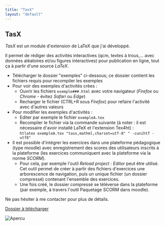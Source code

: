 ```yaml
---
title: "TasX"
layout: "default"
---
```

## TasX

*TasX* est un module d'extension de LaTeX que j'ai développé.

Il permet de rédiger des activités interactives (qcm, textes à trous,... avec données aléatoires et/ou figures interactives) pour publication en ligne, tout ça à partir d'une source *LaTeX*.

- Télécharger le dossier "exemples" ci-dessous; ce dossier contient les fichiers requis pour recompiler les exemples
- Pour voir des exemples d'activités crées : 
	- Ouvrir les fichiers `exemple###.html` avec votre navigateur (*Firefox* ou *Chrome* - évitez *Safari* ou *Edge*)
	- Recharger le fichier (CTRL+R sous *Firefox*) pour refaire l'activité avec d'autres valeurs
- Pour modifier les exemples d'activités : 
	- Editer par exemple le fichier `exempleA.tex`
	- Recompiler le fichier via la commande suivante (à noter : il est nécessaire d'avoir installé LaTeX et l'extension Tex4ht) :<br />
	 `htlatex exempleA.tex "tasx,mathml,charset=utf-8" " -cunihtf -utf8"`
- Il est possible d'intégrer les exercices dans une plateforme pédagogique (type moodle) avec enregistrement des scores des utilisateurs inscrits à la plateforme (les exercices communiquent avec la plateforme via la norme *SCORM*). 
	- Pour cela, par exemple l'outil *Reload project : Editor* peut être utilisé.<br />
	   Cet outil permet de créer à partir des fichiers d'exercices une arborescence de navigation, puis un unique fichier (un dossier compressé) contenant l'ensemble des exercices.
	- Une fois créé, le dossier compressé se téléverse dans la plateforme (par exemple, à travers l'outil Paquetage SCORM dans moodle).<br />

Ne pas hésiter à me contacter pour plus de détails.

[Dossier à télécharger](https://cloud.univ-grenoble-alpes.fr/s/kjNk8ANostCXC9z)

<img src="https://cloud.univ-grenoble-alpes.fr/s/kqaMGnLbTWcEJJX" alt="Apercu"/>
